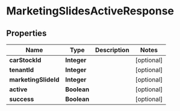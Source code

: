 

# MarketingSlidesActiveResponse


## Properties

| Name | Type | Description | Notes |
|------------ | ------------- | ------------- | -------------|
|**carStockId** | **Integer** |  |  [optional] |
|**tenantId** | **Integer** |  |  [optional] |
|**marketingSlideId** | **Integer** |  |  [optional] |
|**active** | **Boolean** |  |  [optional] |
|**success** | **Boolean** |  |  [optional] |




